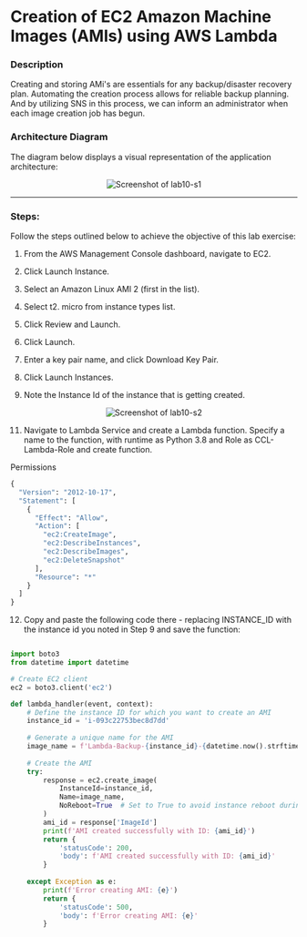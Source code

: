# Creation of EC2 Amazon Machine Images (AMls) using AWS Lambda

### Description

Creating and storing AMi's are essentials for any backup/disaster recovery plan. Automating the creation process allows for reliable backup planning. And by utilizing SNS in this process, we can inform an administrator when each image creation job has begun.

### Architecture Diagram

The diagram below displays a visual representation of the application architecture:

<p align="center">
  <img src="https://github.com/jatinbunkar/AWS-Clouds/blob/03d73951c14bfb1fd3aa3735a3a2a7e37a5318d7/Screenshots/lab10-s1.png" alt="Screenshot of lab10-s1">
</p>

---

### Steps:

Follow the steps outlined below to achieve the objective of this lab exercise:

1. From the AWS Management Console dashboard, navigate to EC2.

2. Click Launch Instance.
3. Select an Amazon Linux AMl 2 (first in the list).
4. Select t2. micro from instance types list.

5. Click Review and Launch.
6. Click Launch.

7. Enter a key pair name, and click Download Key Pair.

8. Click Launch Instances.

9. Note the Instance Id of the instance that is getting created.

<p align="center">
  <img src="https://github.com/jatinbunkar/AWS-Clouds/blob/03d73951c14bfb1fd3aa3735a3a2a7e37a5318d7/Screenshots/lab10-s2.png" alt="Screenshot of lab10-s2">
</p>

11. Navigate to Lambda Service and create a Lambda function. Specify a name to the function, with runtime as Python 3.8 and Role as CCL-Lambda-Role and create function.

Permissions

```python
{
  "Version": "2012-10-17",
  "Statement": [
    {
      "Effect": "Allow",
      "Action": [
        "ec2:CreateImage",
        "ec2:DescribeInstances",
        "ec2:DescribeImages",
        "ec2:DeleteSnapshot"
      ],
      "Resource": "*"
    }
  ]
}
```


12. Copy and paste the following code there - replacing INSTANCE_ID with the instance id you noted in Step 9
and save the function:

```python

import boto3
from datetime import datetime

# Create EC2 client
ec2 = boto3.client('ec2')

def lambda_handler(event, context):
    # Define the instance ID for which you want to create an AMI
    instance_id = 'i-093c22753bec8d7dd'
    
    # Generate a unique name for the AMI
    image_name = f'Lambda-Backup-{instance_id}-{datetime.now().strftime("%Y-%m-%d-%H-%M-%S")}'
    
    # Create the AMI
    try:
        response = ec2.create_image(
            InstanceId=instance_id,
            Name=image_name,
            NoReboot=True  # Set to True to avoid instance reboot during AMI creation
        )
        ami_id = response['ImageId']
        print(f'AMI created successfully with ID: {ami_id}')
        return {
            'statusCode': 200,
            'body': f'AMI created successfully with ID: {ami_id}'
        }
    
    except Exception as e:
        print(f'Error creating AMI: {e}')
        return {
            'statusCode': 500,
            'body': f'Error creating AMI: {e}'
        }
```

